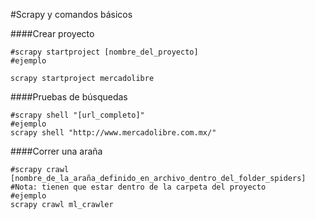 #Scrapy y comandos básicos

####Crear proyecto
```
#scrapy startproject [nombre_del_proyecto]
#ejemplo

scrapy startproject mercadolibre
```

####Pruebas de búsquedas
```
#scrapy shell "[url_completo]"
#ejemplo
scrapy shell "http://www.mercadolibre.com.mx/"
```

####Correr una araña
```
#scrapy crawl [nombre_de_la_araña_definido_en_archivo_dentro_del_folder_spiders]
#Nota: tienen que estar dentro de la carpeta del proyecto
#ejemplo
scrapy crawl ml_crawler

```